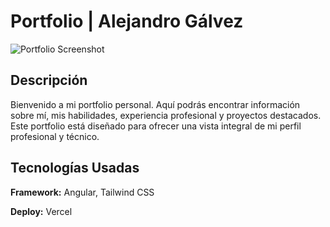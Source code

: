 # Portfolio | Alejandro Gálvez


![Portfolio Screenshot](https://ejemplo.com/imagen.jpg)


## Descripción

Bienvenido a mi portfolio personal. Aquí podrás encontrar información sobre mí, mis habilidades, experiencia profesional y proyectos destacados. Este portfolio está diseñado para ofrecer una vista integral de mi perfil profesional y técnico.




## Tecnologías Usadas

**Framework:** Angular, Tailwind CSS

**Deploy:** Vercel

